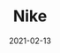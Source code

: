 ---
title: "Nike"
date: 2021-02-13
tags: [bw, photo]
thumb: "/2021/50938387703_ae3511d0a7_k.jpg"
photo: "/2021/50938387703_ae3511d0a7_k.jpg"
---